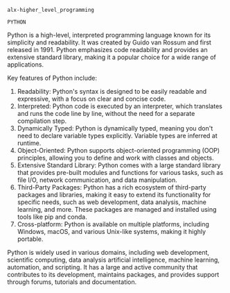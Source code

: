 `alx-higher_level_programming`


`PYTHON`

Python is a high-level, interpreted programming language known for its simplicity and readability.
It was created by Guido van Rossum and first released in 1991.
Python emphasizes code readability and provides an extensive standard library,
making it a popular choice for a wide range of applications.

Key features of Python include:
1. Readability: Python's syntax is designed to be easily readable and expressive,
   with a focus on clear and concise code.
2. Interpreted: Python code is executed by an interpreter, which translates and runs
   the code line by line, without the need for a separate compilation step.
3. Dynamically Typed: Python is dynamically typed, meaning you don't need to declare
   variable types explicitly. Variable types are inferred at runtime.
4. Object-Oriented: Python supports object-oriented programming (OOP) principles,
   allowing you to define and work with classes and objects.
5. Extensive Standard Library: Python comes with a large standard library that provides
   pre-built modules and functions for various tasks,
   such as file I/O, network communication, and data manipulation.
6. Third-Party Packages: Python has a rich ecosystem of third-party packages and libraries,
   making it easy to extend its functionality for specific needs, such as web development,
   data analysis, machine learning, and more.
   These packages are managed and installed using tools like pip and conda.
7. Cross-platform: Python is available on multiple platforms, including Windows, macOS,
   and various Unix-like systems, making it highly portable.

Python is widely used in various domains, including web development, scientific computing, data analysis
artificial intelligence, machine learning, automation, and scripting. It has a large and active community
that contributes to its development, maintains packages, and provides support through forums, tutorials
and documentation.
